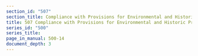 ```yaml
---
section_id: "507"
section_title: Compliance with Provisions for Environmental and Historic Preservation
title: 507 Compliance with Provisions for Environmental and Historic Preservation
series_id: "500"
series_title: 
page_in_manual: 500-14
document_depth: 3
---
```

